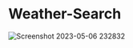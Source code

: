 # Weather-Search
![Screenshot 2023-05-06 232832](https://user-images.githubusercontent.com/117514640/236639937-ea1f7c18-fc90-432e-ae2e-f6cc58f41090.png)
